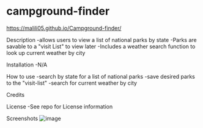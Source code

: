 # campground-finder
https://malili05.github.io/Campground-finder/

Description
-allows users to view a list of national parks by state
-Parks are savable to a "visit List" to view later
-Includes a weather search function to look up current weather by city

Installation
-N/A

How to use
-search by state for a list of national parks
-save desired parks to the "visit-list"
-search for current weather by city

Credits

 
License
-See repo for License information

Screenshots
![image](https://github.com/Malili05/Campground-finder/assets/141981157/b1ae3834-7077-4c3d-898a-4f2d688e0f21)
